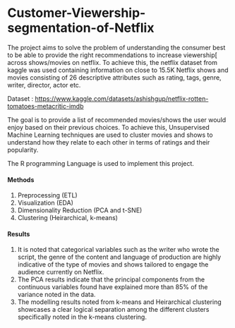 # Customer-Viewership-segmentation-of-Netflix

The project aims to solve the problem of understanding the consumer best to be able to provide the right recommendations to increase viewership[ across shows/movies on netflix. To achieve this, the netflix dataset from kaggle was used containing information on close to 15.5K Netflix shows and movies consisting of 26 descriptive attributes such as rating, tags, genre, writer, director, actor etc.

Dataset : https://www.kaggle.com/datasets/ashishgup/netflix-rotten-tomatoes-metacritic-imdb

The goal is to provide a list of recommended movies/shows the user would enjoy based on their previous choices. To achieve this, Unsupervised Machine Learning techniques are used to cluster movies and shows to understand how they relate to each other in terms of ratings and their popularity.

The R programming Language is used to implement this project.

#### Methods

1. Preprocessing (ETL)
2. Visualization (EDA)
3. Dimensionality Reduction (PCA and t-SNE)
4. Clustering (Heirarchical, k-means)

#### Results

1. It is noted that categorical variables such as the writer who wrote the script, the genre of the content and language of production are highly indicative of the type of movies and shows tailored to engage the audience currently on Netflix. 
2. The PCA results indicate that the principal components from the continuous variables found have explained more than 85% of the variance noted in the data.
3. The modelling results noted from k-means and Heirarchical clustering showcases a clear logical separation among the different clusters specifically noted in the k-means clustering.

